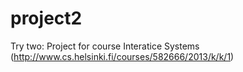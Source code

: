 project2
========

Try two: Project for course Interatice Systems (http://www.cs.helsinki.fi/courses/582666/2013/k/k/1)